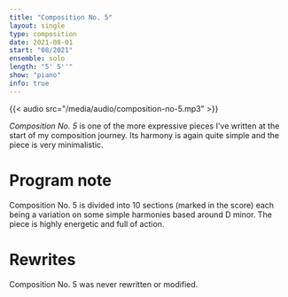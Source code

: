 ```yaml
---
title: "Composition No. 5"
layout: single
type: composition
date: 2021-08-01
start: "08/2021"
ensemble: solo
length: "5' 5''"
show: "piano"
info: true
---
```


{{< audio src="/media/audio/composition-no-5.mp3" >}}

*Composition No. 5* is one of the more expressive pieces I've written at the start of my composition journey. Its harmony is again quite simple and the piece is very minimalistic.

# Program note

Composition No. 5 is divided into 10 sections (marked in the score) each being a variation on some simple harmonies based around D minor. The piece is highly energetic and full of action.

# Rewrites

Composition No. 5 was never rewritten or modified.
